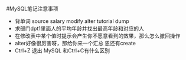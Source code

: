 #MySQL笔记注意事项
* 背单词 source salary modify alter tutorial dump
* 求部门dpt1里面人的平均年龄并找出最高年龄和对应的人
* 在修改表中某个值时提示会产生你不愿意看到的效果，那么怎么撤回操作
* alter好像很厉害呀，那给你来一个汇总  恩还有create
* Ctrl+Z 退出 MySQL 和Ctrl+C有什么区别
